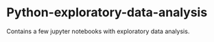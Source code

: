 # Python-exploratory-data-analysis
Contains a few jupyter notebooks with exploratory data analysis.
